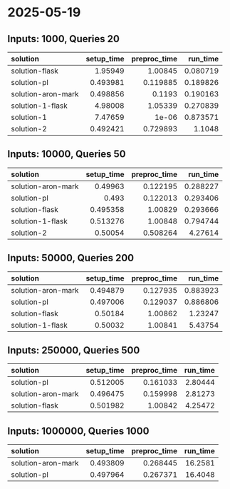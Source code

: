 # 2025-05-19

## Inputs: 1000, Queries 20

| solution           |   setup_time |   preproc_time |   run_time |
|:-------------------|-------------:|---------------:|-----------:|
| solution-flask     |     1.95949  |       1.00845  |   0.080719 |
| solution-pl        |     0.493981 |       0.119885 |   0.189826 |
| solution-aron-mark |     0.498856 |       0.1193   |   0.190163 |
| solution-1-flask   |     4.98008  |       1.05339  |   0.270839 |
| solution-1         |     7.47659  |       1e-06    |   0.873571 |
| solution-2         |     0.492421 |       0.729893 |   1.1048   |

## Inputs: 10000, Queries 50

| solution           |   setup_time |   preproc_time |   run_time |
|:-------------------|-------------:|---------------:|-----------:|
| solution-aron-mark |     0.49963  |       0.122195 |   0.288227 |
| solution-pl        |     0.493    |       0.122013 |   0.293406 |
| solution-flask     |     0.495358 |       1.00829  |   0.293666 |
| solution-1-flask   |     0.513276 |       1.00848  |   0.794744 |
| solution-2         |     0.50054  |       0.508264 |   4.27614  |

## Inputs: 50000, Queries 200

| solution           |   setup_time |   preproc_time |   run_time |
|:-------------------|-------------:|---------------:|-----------:|
| solution-aron-mark |     0.494879 |       0.127935 |   0.883923 |
| solution-pl        |     0.497006 |       0.129037 |   0.886806 |
| solution-flask     |     0.50184  |       1.00862  |   1.23247  |
| solution-1-flask   |     0.50032  |       1.00841  |   5.43754  |

## Inputs: 250000, Queries 500

| solution           |   setup_time |   preproc_time |   run_time |
|:-------------------|-------------:|---------------:|-----------:|
| solution-pl        |     0.512005 |       0.161033 |    2.80444 |
| solution-aron-mark |     0.496475 |       0.159998 |    2.81273 |
| solution-flask     |     0.501982 |       1.00842  |    4.25472 |

## Inputs: 1000000, Queries 1000

| solution           |   setup_time |   preproc_time |   run_time |
|:-------------------|-------------:|---------------:|-----------:|
| solution-aron-mark |     0.493809 |       0.268445 |    16.2581 |
| solution-pl        |     0.497964 |       0.267371 |    16.4048 |